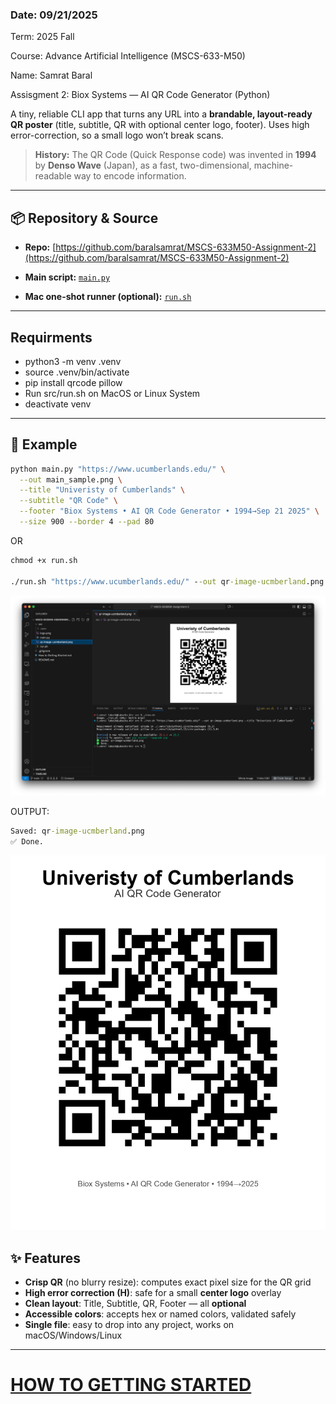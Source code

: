 ### Date: 09/21/2025

Term: 2025 Fall

Course: Advance Artificial Intelligence (MSCS-633-M50)

Name: Samrat Baral

Assisgment 2: Biox Systems — AI QR Code Generator (Python)

A tiny, reliable CLI app that turns any URL into a **brandable, layout-ready QR poster** (title, subtitle, QR with optional center logo, footer). Uses high error-correction, so a small logo won’t break scans.

> **History:** The QR Code (Quick Response code) was invented in **1994** by **Denso Wave** (Japan), as a fast, two-dimensional, machine-readable way to encode information.

---

## 📦 Repository & Source

- **Repo:** [https://github.com/baralsamrat/MSCS-633M50-Assignment-2](https://github.com/baralsamrat/MSCS-633M50-Assignment-2)

- **Main script:** [`main.py`](https://github.com/baralsamrat/MSCS-633M50-Assignment-2/blob/main/src/main.py)
- **Mac one-shot runner (optional):** [`run.sh`](https://github.com/baralsamrat/MSCS-633M50-Assignment-2/blob/main/src/run.sh)

---

## Requirments

- python3 -m venv .venv
- source .venv/bin/activate
- pip install qrcode pillow
- Run src/run.sh on MacOS or Linux System
- deactivate venv

---

## 🧪 Example

```bash
python main.py "https://www.ucumberlands.edu/" \
  --out main_sample.png \
  --title "Univeristy of Cumberlands" \
  --subtitle "QR Code" \
  --footer "Biox Systems • AI QR Code Generator • 1994→Sep 21 2025" \
  --size 900 --border 4 --pad 80
```

OR

```cmd
chmod +x run.sh

./run.sh "https://www.ucumberlands.edu/" --out qr-image-ucmberland.png --title "Univeristy of Cumberlands"
```
![](./src/Screenshot.png)

OUTPUT:

```cmd
Saved: qr-image-ucmberland.png
✅ Done.
```

![](./src/qr-image-ucmberland.png)

## ✨ Features

- **Crisp QR** (no blurry resize): computes exact pixel size for the QR grid
- **High error correction (H)**: safe for a small **center logo** overlay
- **Clean layout**: Title, Subtitle, QR, Footer — all **optional**
- **Accessible colors**: accepts hex or named colors, validated safely
- **Single file**: easy to drop into any project, works on macOS/Windows/Linux

---
# [HOW TO GETTING STARTED](./How%20to%20Getting%20Started.md)